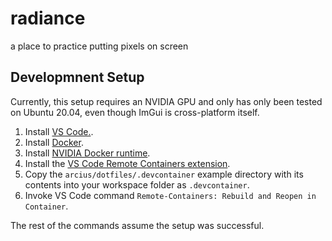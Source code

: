 # radiance
a place to practice putting pixels on screen

## Developmnent Setup

Currently, this setup requires an NVIDIA GPU and only has only been tested on Ubuntu 20.04, even though ImGui is cross-platform itself.

1. Install [VS Code.](https://code.visualstudio.com/).
1. Install [Docker](https://docs.docker.com/engine/install/ubuntu/).
1. Install [NVIDIA Docker runtime](https://docs.nvidia.com/datacenter/cloud-native/container-toolkit/install-guide.html).
1. Install the [VS Code Remote Containers extension](https://marketplace.visualstudio.com/items?itemName=ms-vscode-remote.remote-containers).
1. Copy the `arcius/dotfiles/.devcontainer` example directory with its contents into your workspace folder as `.devcontainer`.
1. Invoke VS Code command `Remote-Containers: Rebuild and Reopen in Container`.

The rest of the commands assume the setup was successful.